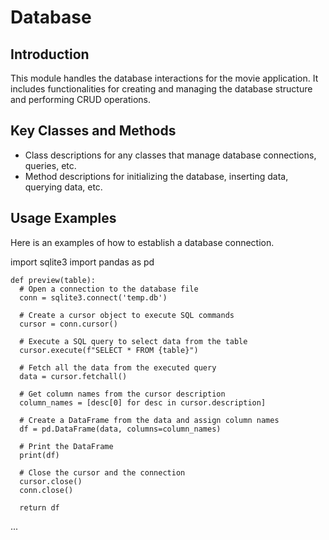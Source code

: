 # Database

## Introduction
This module handles the database interactions for the movie application. It includes functionalities for creating and managing the database structure and performing CRUD operations.

## Key Classes and Methods
- Class descriptions for any classes that manage database connections, queries, etc.
- Method descriptions for initializing the database, inserting data, querying data, etc.

## Usage Examples
Here is an examples of how to establish a database connection.

import sqlite3
import pandas as pd


    def preview(table):
      # Open a connection to the database file
      conn = sqlite3.connect('temp.db')
    
      # Create a cursor object to execute SQL commands
      cursor = conn.cursor()

      # Execute a SQL query to select data from the table
      cursor.execute(f"SELECT * FROM {table}")

      # Fetch all the data from the executed query
      data = cursor.fetchall()

      # Get column names from the cursor description
      column_names = [desc[0] for desc in cursor.description]

      # Create a DataFrame from the data and assign column names
      df = pd.DataFrame(data, columns=column_names)

      # Print the DataFrame
      print(df)

      # Close the cursor and the connection
      cursor.close()
      conn.close()
 
      return df

...

